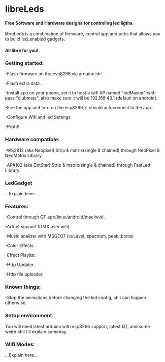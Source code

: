 # libreLeds
#### Free Software and Hardware designs for controling led ligths.
libreLeds is a combination of firmware, control app and pcbs that allows you to build led_enabled gadgets. 
#### All libre for you!.


### Getting started:

 -Flash firmware on the esp8266 via arduino ide.

 -Flash extra data.

 -Install app on your phone, set it to host a wifi AP named "ledMaster" with pass "clubmate", also make sure it will be 192.168.43.1 (default on android).

 -Fire the app and turn on the esp8266, it should autoconnect to the app.
 
 -Configure Wifi and led Settings
 
 -Profit!
 
 
### Hardware compatible:

 -WS2812 (aka Neopixel) Strip & matrix(single & chained) through NeoPixel & NeoMatrix Library.

 -APA102 (aka DotStar)  Strip & matrix(single & chained) through FastLed Library


### LedGadget
 ...Explain here...

### Features:

 -Control through QT app(linux/android/mac/win).

 -Artnet support (DMX over wifi).

 -Music analizer with MSGEQ7 (vuLevel, spectrum, peak, bpms)

 -Color Effects.

 -Effect Playlist.

 -Http Updater.

 -Http file uploader.


### Known things:
 -Stop the animations before changing the led config, shit can happen otherwise.


### Setup environment:
You will need latest arduino with esp8266 support, latest QT, and some weird shit I'll explain someday.


### Wifi Modes:
...Explain here...

